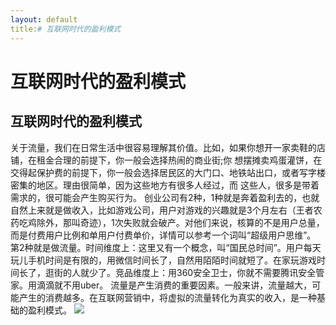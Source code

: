 ```yaml
---
layout: default
title:# 互联网时代的盈利模式
---
```


# 互联网时代的盈利模式

## 互联网时代的盈利模式
关于流量，我们在日常生活中很容易理解其价值。比如，如果你想开一家卖鞋的店铺，在租金合理的前提下，你一般会选择热闹的商业街;你 想摆摊卖鸡蛋灌饼，在交得起保护费的前提下，你一般会选择居民区的大门口、地铁站出口，或者写字楼密集的地区。理由很简单，因为这些地方有很多人经过，而 这些人，很多是带着需求的，很可能会产生购买行为。
创业公司有2种，1种就是奔着盈利去的，也就自然上来就是做收入，比如游戏公司，用户对游戏的兴趣就是3个月左右（王者农药吃鸡除外，那叫奇迹），1次失败就会破产。对他们来说，核算的不是用户总量，而是付费用户比例和单用户付费单价，详情可以参考一个词叫“超级用户思维”。
第2种就是做流量。时间维度上：这里又有一个概念，叫“国民总时间”。用户每天玩儿手机时间是有限的，用微信时间长了，自然用陌陌时间就短了。在家玩游戏时间长了，逛街的人就少了。竞品维度上：用360安全卫士，你就不需要腾讯安全管家。用滴滴就不用uber。
流量是产生消费的重要因素。一般来讲，流量越大，可能产生的消费越多。在互联网营销中，将虚拟的流量转化为真实的收入，是一种基础的盈利模式。
<img src="https://github.com/zkybob/zkybobhomework/blob/gh-pages/v2-471ddc6bed6a1853267995aa08c4f6db_hd.jpg?raw=true" />